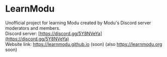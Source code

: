 # LearnModu
Unofficial project for learning Modu created by Modu's Discord server moderators and members.
<br>
Discord server: [https://discord.gg/5Y8NVeYa](https://discord.gg/5Y8NVeYa)
<br>
Website link: https://learnmodu.github.io (soon) (also https://learnmodu.org soon)
